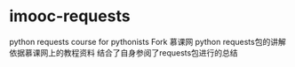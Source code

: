 # imooc-requests
python requests course for pythonists
Fork 慕课网 python requests包的讲解
依据慕课网上的教程资料
结合了自身参阅了requests包进行的总结
